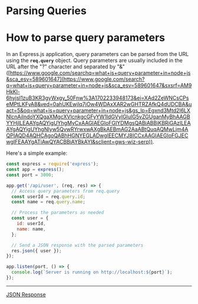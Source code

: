 # Parsing Queries

# How to parse query parameters

In an Express.js application, query parameters can be parsed from the URL using the **`req.query`** object. Query parameters are usually included in the URL after the "?" character and separated by "&" ([https://www.google.com/searchq=what+is+query+parameter+in+node+js&sca_esv=589601647](https://www.google.com/search?q=what+is+query+parameter+in+node+js&sca_esv=589601647&sxsrf=AM9HkKl-6hyjsI1zuB3KR3gyWxgy_50Fnw%3A1702233948173&ei=XAd2ZeWNCsCPseMPtLKFyA8&ved=0ahUKEwjlq7jOw4WDAxXAR2wGHTRZAfkQ4dUDCBA&uact=5&oq=what+is+query+parameter+in+node+js&gs_lp=Egxnd3Mtd2l6LXNlcnAiIndoYXQgaXMgcXVlcnkgcGFyYW1ldGVyIGluIG5vZGUganMyBhAAGBYYHjILEAAYgAQYigUYhgMyCxAAGIAEGIoFGIYDMgsQABiABBiKBRiGAzILEAAYgAQYigUYhgNIyw5QvwRYrwxwAXgBkAEBmAG2AaABtQuqAQMwLjm4AQPIAQD4AQHCAgoQABhHGNYEGLADwgIEECMYJ8ICCxAAGIAEGIoFGJECwgIFEAAYgATiAwQYACBBiAYBkAYI&sclient=gws-wiz-serp)).

 Here's a simple example:

```jsx
const express = require('express');
const app = express();
const port = 3000;

app.get('/api/user', (req, res) => {
  // Access query parameters from req.query
  const userId = req.query.id;
  const name = req.query.name;

  // Process the parameters as needed
  const user = {
    id: userId,
    name: name,
  };

  // Send a JSON response with the parsed parameters
  res.json({ user });
});

app.listen(port, () => {
  console.log(`Server is running on http://localhost:${port}`);
});
```


---
[JSON Response](./JSON-Response.md)